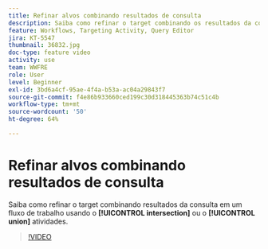 ```yaml
---
title: Refinar alvos combinando resultados de consulta
description: Saiba como refinar o target combinando os resultados da consulta em um fluxo de trabalho usando a intersecção ou as atividades de união.
feature: Workflows, Targeting Activity, Query Editor
jira: KT-5547
thumbnail: 36832.jpg
doc-type: feature video
activity: use
team: WWFRE
role: User
level: Beginner
exl-id: 3bd6a4cf-95ae-4f4a-b53a-ac04a29843f7
source-git-commit: f4e86b933660ced199c30d318445363b74c51c4b
workflow-type: tm+mt
source-wordcount: '50'
ht-degree: 64%

---
```


# Refinar alvos combinando resultados de consulta

Saiba como refinar o target combinando resultados da consulta em um fluxo de trabalho usando o **[!UICONTROL intersection]** ou o **[!UICONTROL union]** atividades.

>[!VIDEO](https://video.tv.adobe.com/v/36832?quality=12&learn=on)
